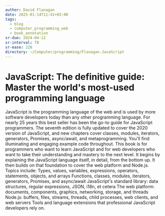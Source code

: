 ```yaml
---
author: David Flanagan
date: 2025-01-14T11:41+03:00
tags:
  - blog
  - computer_programming_web
  - book_annotation
sr-due: 2024-04-12
sr-interval: 78
sr-ease: 228
directory: ~/Computer/programming/Flanagan-JavaScript
---
```


# JavaScript: The definitive guide: Master the world's most-used programming language

JavaScript is the programming language of the web and is used by more software
developers today than any other programming language. For nearly 25 years this
best seller has been the go-to guide for JavaScript programmers. The seventh
edition is fully updated to cover the 2020 version of JavaScript, and new
chapters cover classes, modules, iterators, generators, Promises, async/await,
and metaprogramming. You'll find illuminating and engaging example code
throughout. This book is for programmers who want to learn JavaScript and for
web developers who want to take their understanding and mastery to the next
level. It begins by explaining the JavaScript language itself, in detail, from
the bottom up. It then builds on that foundation to cover the web platform and
Node.js. Topics include: Types, values, variables, expressions, operators,
statements, objects, and arrays Functions, classes, modules, iterators,
generators, Promises, and async/await JavaScript's standard library: data
structures, regular expressions, JSON, i18n, et cetera The web platform:
documents, components, graphics, networking, storage, and threads Node.js:
buffers, files, streams, threads, child processes, web clients, and web servers
Tools and language extensions that professional JavaScript developers rely on.

